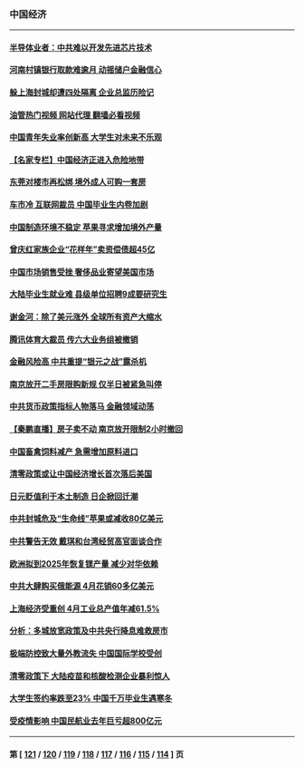 ### 中国经济
---
#### [半导体业者：中共难以开发先进芯片技术](../../pages/ncid283/n13743079.md?05231245) 
#### [河南村镇银行取款难逾月 动摇储户金融信心](../../pages/ncid283/n13743006.md?05231245) 
#### [躲上海封城却遭四处隔离 企业总监历险记](../../pages/ncid283/n13742979.md?05231245) 
#### [油管热门视频 网站代理 翻墙必看视频](http://209.222.30.114:81/youtube.html?05231245)
#### [中国青年失业率创新高 大学生对未来不乐观](../../pages/ncid283/n13742969.md?05231245) 
#### [【名家专栏】中国经济正进入危险地带](../../pages/ncid283/n13742856.md?05231245) 
#### [东莞对楼市再松绑 境外成人可购一套房](../../pages/ncid283/n13742732.md?05231245) 
#### [车市冷 互联网裁员 中国毕业生内卷加剧](../../pages/ncid283/n13742607.md?05231245) 
#### [中国制造环境不稳定 苹果寻求增加境外产量](../../pages/ncid283/n13742351.md?05231245) 
#### [曾庆红家族企业“花样年”卖资偿债超45亿](../../pages/ncid283/n13742358.md?05231245) 
#### [中国市场销售受挫 奢侈品业寄望美国市场](../../pages/ncid283/n13742248.md?05231245) 
#### [大陆毕业生就业难 县级单位招聘9成要研究生](../../pages/ncid283/n13742186.md?05231245) 
#### [谢金河：除了美元涨外 全球所有资产大缩水](../../pages/ncid283/n13742038.md?05231245) 
#### [腾讯体育大裁员 传六大业务组被撤销](../../pages/ncid283/n13742080.md?05231245) 
#### [金融风险高 中共重提“银元之战”露杀机](../../pages/ncid283/n13742039.md?05231245) 
#### [南京放开二手房限购新规 仅半日被紧急叫停](../../pages/ncid283/n13741971.md?05231245) 
#### [中共货币政策指标人物落马 金融领域动荡](../../pages/ncid283/n13741950.md?05231245) 
#### [【秦鹏直播】房子卖不动 南京放开限制2小时撤回](../../pages/ncid283/n13741862.md?05231245) 
#### [中国畜禽饲料减产 急需增加原料进口](../../pages/ncid283/n13741776.md?05231245) 
#### [清零政策或让中国经济增长首次落后美国](../../pages/ncid283/n13741818.md?05231245) 
#### [日元贬值利于本土制造 日企掀回迁潮](../../pages/ncid283/n13741770.md?05231245) 
#### [中共封城危及“生命线”苹果或减收80亿美元](../../pages/ncid283/n13741762.md?05231245) 
#### [中共警告无效 戴琪和台湾经贸高官面谈合作](../../pages/ncid283/n13741718.md?05231245) 
#### [欧洲拟到2025年恢复镁产量 减少对华依赖](../../pages/ncid283/n13741694.md?05231245) 
#### [中共大肆购买俄能源 4月花销60多亿美元](../../pages/ncid283/n13741698.md?05231245) 
#### [上海经济受重创 4月工业总产值年减61.5%](../../pages/ncid283/n13741423.md?05231245) 
#### [分析：多城放宽政策及中共央行降息难救房市](../../pages/ncid283/n13741415.md?05231245) 
#### [极端防控致大量外教流失 中国国际学校受创](../../pages/ncid283/n13741383.md?05231245) 
#### [清零政策下 大陆疫苗和核酸检测企业暴利惊人](../../pages/ncid283/n13741225.md?05231245) 
#### [大学生签约率跌至23% 中国千万毕业生遇寒冬](../../pages/ncid283/n13741056.md?05231245) 
#### [受疫情影响 中国民航业去年巨亏超800亿元](../../pages/ncid283/n13741096.md?05231245) 

---
#### 第 [ [121](./121.md?05231245) / [120](./120.md?05231245) / [119](./119.md?05231245) / [118](./118.md?05231245) / [117](./117.md?05231245) / [116](./116.md?05231245) / [115](./115.md?05231245) / [114](./114.md?05231245) ] 页
